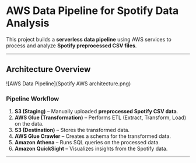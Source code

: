 # AWS Data Pipeline for Spotify Data Analysis

This project builds a **serverless data pipeline** using AWS services to process and analyze **Spotify preprocessed CSV files**.

---

## **Architecture Overview**
![AWS Data Pipeline](Spotify AWS architecture.png)

### **Pipeline Workflow**
1. **S3 (Staging)** – Manually uploaded **preprocessed Spotify CSV data**.
2. **AWS Glue (Transformation)** – Performs ETL (Extract, Transform, Load) on the data.
3. **S3 (Destination)** – Stores the transformed data.
4. **AWS Glue Crawler** – Creates a schema for the transformed data.
5. **Amazon Athena** – Runs SQL queries on the processed data.
6. **Amazon QuickSight** – Visualizes insights from the Spotify data.

---
